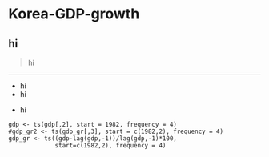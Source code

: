 # Korea-GDP-growth
## hi
>hi
---
<!-- Bullet lis-->
* hi
* hi
- hi

<!--Code-->
```
gdp <- ts(gdp[,2], start = 1982, frequency = 4)
#gdp_gr2 <- ts(gdp_gr[,3], start = c(1982,2), frequency = 4)
gdp_gr <- ts((gdp-lag(gdp,-1))/lag(gdp,-1)*100,
             start=c(1982,2), frequency = 4)
```

